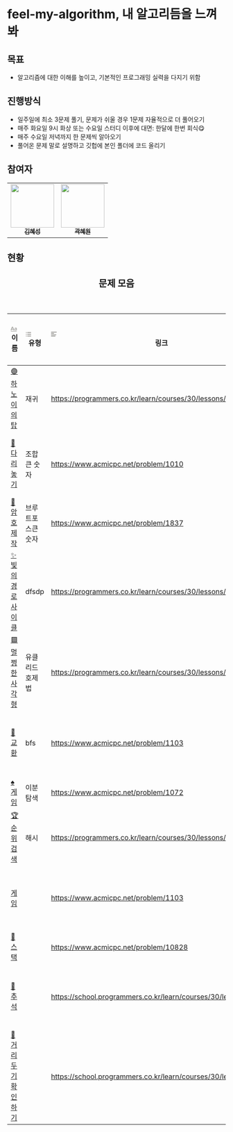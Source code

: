 # feel-my-algorithm, 내 알고리듬을 느껴봐

## 목표

-   알고리즘에 대한 이해를 높이고, 기본적인 프로그래밍 실력을 다지기 위함

## 진행방식

-   일주일에 최소 3문제 풀기, 문제가 쉬울 경우 1문제 자율적으로 더 풀어오기
-   매주 화요일 9시 화상 또는 수요일 스터디 이후에 대면: 한달에 한번 회식😋
-   매주 수요일 저녁까지 한 문제씩 알아오기
-   풀어온 문제 말로 설명하고 깃헙에 본인 폴더에 코드 올리기

## 참여자

<table>
  <tr>
    <td align="center"><a href="https://github.com/seunggil1"><img src="https://avatars.githubusercontent.com/u/39328846?v=4" width="100px;" alt=""/><br /><sub><b>김혜성   </b></sub></a><br /></td>
    <td align="center"><a href="https://github.com/ellynhan"><img src="https://avatars.githubusercontent.com/u/56557862?v=4" width="100px;" alt=""/><br /><sub><b>곽혜원</b></sub></a><br /></td>
 
  </tr>
</table>

## 현황

  <article style="font-size: 14px;" id="ed444792-79ba-41e5-87bf-bd831fb9e5e4" class="page sans">
    <header><h1 class="page-title">문제 모음</h1></header>
    <div class="page-body">
      <table class="collection-content">
        <thead>
          <tr>
            <th>
              <span class="icon property-icon"
                ><svg
                  viewBox="0 0 14 14"
                  style="
                    width: 14px;
                    height: 14px;
                    display: block;
                    fill: rgba(55, 53, 47, 0.45);
                    flex-shrink: 0;
                    -webkit-backface-visibility: hidden;
                  "
                  class="typesTitle"
                >
                  <path
                    d="M7.73943662,8.6971831 C7.77640845,8.7834507 7.81338028,8.8943662 7.81338028,9.00528169 C7.81338028,9.49823944 7.40669014,9.89260563 6.91373239,9.89260563 C6.53169014,9.89260563 6.19894366,9.64612676 6.08802817,9.30105634 L5.75528169,8.33978873 L2.05809859,8.33978873 L1.72535211,9.30105634 C1.61443662,9.64612676 1.2693662,9.89260563 0.887323944,9.89260563 C0.394366197,9.89260563 0,9.49823944 0,9.00528169 C0,8.8943662 0.0246478873,8.7834507 0.0616197183,8.6971831 L2.46478873,2.48591549 C2.68661972,1.90669014 3.24119718,1.5 3.90669014,1.5 C4.55985915,1.5 5.12676056,1.90669014 5.34859155,2.48591549 L7.73943662,8.6971831 Z M2.60035211,6.82394366 L5.21302817,6.82394366 L3.90669014,3.10211268 L2.60035211,6.82394366 Z M11.3996479,3.70598592 C12.7552817,3.70598592 14,4.24823944 14,5.96126761 L14,9.07922535 C14,9.52288732 13.6549296,9.89260563 13.2112676,9.89260563 C12.8169014,9.89260563 12.471831,9.59683099 12.4225352,9.19014085 C12.028169,9.6584507 11.3257042,9.95422535 10.5492958,9.95422535 C9.60035211,9.95422535 8.47887324,9.31338028 8.47887324,7.98239437 C8.47887324,6.58978873 9.60035211,6.08450704 10.5492958,6.08450704 C11.3380282,6.08450704 12.040493,6.33098592 12.4348592,6.81161972 L12.4348592,5.98591549 C12.4348592,5.38204225 11.9172535,4.98767606 11.1285211,4.98767606 C10.6602113,4.98767606 10.2411972,5.11091549 9.80985915,5.38204225 C9.72359155,5.43133803 9.61267606,5.46830986 9.50176056,5.46830986 C9.18133803,5.46830986 8.91021127,5.1971831 8.91021127,4.86443662 C8.91021127,4.64260563 9.0334507,4.44542254 9.19366197,4.34683099 C9.87147887,3.90316901 10.6232394,3.70598592 11.3996479,3.70598592 Z M11.1778169,8.8943662 C11.6830986,8.8943662 12.1760563,8.72183099 12.4348592,8.37676056 L12.4348592,7.63732394 C12.1760563,7.29225352 11.6830986,7.11971831 11.1778169,7.11971831 C10.5616197,7.11971831 10.056338,7.45246479 10.056338,8.0193662 C10.056338,8.57394366 10.5616197,8.8943662 11.1778169,8.8943662 Z M0.65625,11.125 L13.34375,11.125 C13.7061869,11.125 14,11.4188131 14,11.78125 C14,12.1436869 13.7061869,12.4375 13.34375,12.4375 L0.65625,12.4375 C0.293813133,12.4375 4.43857149e-17,12.1436869 0,11.78125 C-4.43857149e-17,11.4188131 0.293813133,11.125 0.65625,11.125 Z"
                  ></path></svg></span
              >이름
            </th>
            <th>
              <span class="icon property-icon"
                ><svg
                  viewBox="0 0 14 14"
                  style="
                    width: 14px;
                    height: 14px;
                    display: block;
                    fill: rgba(55, 53, 47, 0.45);
                    flex-shrink: 0;
                    -webkit-backface-visibility: hidden;
                  "
                  class="typesMultipleSelect"
                >
                  <path
                    d="M4,3 C4,2.447715 4.447715,2 5,2 L12,2 C12.5523,2 13,2.447716 13,3 C13,3.55228 12.5523,4 12,4 L5,4 C4.447715,4 4,3.55228 4,3 Z M4,7 C4,6.447715 4.447715,6 5,6 L12,6 C12.5523,6 13,6.447716 13,7 C13,7.55228 12.5523,8 12,8 L5,8 C4.447715,8 4,7.55228 4,7 Z M4,11 C4,10.447715 4.447715,10 5,10 L12,10 C12.5523,10 13,10.447716 13,11 C13,11.55228 12.5523,12 12,12 L5,12 C4.447715,12 4,11.55228 4,11 Z M2,4 C1.44771525,4 1,3.55228475 1,3 C1,2.44771525 1.44771525,2 2,2 C2.55228475,2 3,2.44771525 3,3 C3,3.55228475 2.55228475,4 2,4 Z M2,8 C1.44771525,8 1,7.55228475 1,7 C1,6.44771525 1.44771525,6 2,6 C2.55228475,6 3,6.44771525 3,7 C3,7.55228475 2.55228475,8 2,8 Z M2,12 C1.44771525,12 1,11.5522847 1,11 C1,10.4477153 1.44771525,10 2,10 C2.55228475,10 3,10.4477153 3,11 C3,11.5522847 2.55228475,12 2,12 Z"
                  ></path></svg></span
              >유형
            </th>
            <th>
              <span class="icon property-icon"
                ><svg
                  viewBox="0 0 14 14"
                  style="
                    width: 14px;
                    height: 14px;
                    display: block;
                    fill: rgba(55, 53, 47, 0.45);
                    flex-shrink: 0;
                    -webkit-backface-visibility: hidden;
                  "
                  class="typesText"
                >
                  <path
                    d="M7,4.56818 C7,4.29204 6.77614,4.06818 6.5,4.06818 L0.5,4.06818 C0.223858,4.06818 0,4.29204 0,4.56818 L0,5.61364 C0,5.88978 0.223858,6.11364 0.5,6.11364 L6.5,6.11364 C6.77614,6.11364 7,5.88978 7,5.61364 L7,4.56818 Z M0.5,1 C0.223858,1 0,1.223858 0,1.5 L0,2.54545 C0,2.8216 0.223858,3.04545 0.5,3.04545 L12.5,3.04545 C12.7761,3.04545 13,2.8216 13,2.54545 L13,1.5 C13,1.223858 12.7761,1 12.5,1 L0.5,1 Z M0,8.68182 C0,8.95796 0.223858,9.18182 0.5,9.18182 L11.5,9.18182 C11.7761,9.18182 12,8.95796 12,8.68182 L12,7.63636 C12,7.36022 11.7761,7.13636 11.5,7.13636 L0.5,7.13636 C0.223858,7.13636 0,7.36022 0,7.63636 L0,8.68182 Z M0,11.75 C0,12.0261 0.223858,12.25 0.5,12.25 L9.5,12.25 C9.77614,12.25 10,12.0261 10,11.75 L10,10.70455 C10,10.4284 9.77614,10.20455 9.5,10.20455 L0.5,10.20455 C0.223858,10.20455 0,10.4284 0,10.70455 L0,11.75 Z"
                  ></path></svg></span
              >링크
            </th>
            <th>
              <span class="icon property-icon"
                ><svg
                  viewBox="0 0 14 14"
                  style="
                    width: 14px;
                    height: 14px;
                    display: block;
                    fill: rgba(55, 53, 47, 0.45);
                    flex-shrink: 0;
                    -webkit-backface-visibility: hidden;
                  "
                  class="typesMultipleSelect"
                >
                  <path
                    d="M4,3 C4,2.447715 4.447715,2 5,2 L12,2 C12.5523,2 13,2.447716 13,3 C13,3.55228 12.5523,4 12,4 L5,4 C4.447715,4 4,3.55228 4,3 Z M4,7 C4,6.447715 4.447715,6 5,6 L12,6 C12.5523,6 13,6.447716 13,7 C13,7.55228 12.5523,8 12,8 L5,8 C4.447715,8 4,7.55228 4,7 Z M4,11 C4,10.447715 4.447715,10 5,10 L12,10 C12.5523,10 13,10.447716 13,11 C13,11.55228 12.5523,12 12,12 L5,12 C4.447715,12 4,11.55228 4,11 Z M2,4 C1.44771525,4 1,3.55228475 1,3 C1,2.44771525 1.44771525,2 2,2 C2.55228475,2 3,2.44771525 3,3 C3,3.55228475 2.55228475,4 2,4 Z M2,8 C1.44771525,8 1,7.55228475 1,7 C1,6.44771525 1.44771525,6 2,6 C2.55228475,6 3,6.44771525 3,7 C3,7.55228475 2.55228475,8 2,8 Z M2,12 C1.44771525,12 1,11.5522847 1,11 C1,10.4477153 1.44771525,10 2,10 C2.55228475,10 3,10.4477153 3,11 C3,11.5522847 2.55228475,12 2,12 Z"
                  ></path></svg></span
              >레벨
            </th>
            <th>
              <span class="icon property-icon"
                ><svg
                  viewBox="0 0 14 14"
                  style="
                    width: 14px;
                    height: 14px;
                    display: block;
                    fill: rgba(55, 53, 47, 0.45);
                    flex-shrink: 0;
                    -webkit-backface-visibility: hidden;
                  "
                  class="typesPerson"
                >
                  <path
                    d="M9.625,10.8465 C8.91187,10.2891 8.12088,9.926 7,9.26013 L7,8.71938 C7.21175,8.47612 7.392,8.176 7.53813,7.83213 C7.94587,7.7315 8.3125,7.33425 8.3125,7 C8.3125,6.51788 8.1095,6.32713 7.8715,6.17137 C7.8715,6.15562 7.875,6.14162 7.875,6.125 C7.875,5.41362 7.4375,3.5 5.25,3.5 C3.0625,3.5 2.625,5.4145 2.625,6.125 C2.625,6.14162 2.6285,6.15562 2.6285,6.17137 C2.3905,6.32713 2.1875,6.51788 2.1875,7 C2.1875,7.33425 2.55413,7.7315 2.96187,7.833 C3.108,8.176 3.28825,8.47612 3.5,8.71938 L3.5,9.26013 C2.37912,9.92513 1.58812,10.2882 0.875,10.8465 C0.041125,11.4984 0,12.4688 0,14 L10.5,14 C10.5,12.4688 10.4589,11.4984 9.625,10.8465 Z M13.125,7.3465 C12.4119,6.78912 11.6209,6.426 10.5,5.76013 L10.5,5.21938 C10.7118,4.97613 10.892,4.676 11.0381,4.33213 C11.4459,4.2315 11.8125,3.83425 11.8125,3.5 C11.8125,3.01787 11.6095,2.82713 11.3715,2.67138 C11.3715,2.65562 11.375,2.64162 11.375,2.625 C11.375,1.91363 10.9375,0 8.75,0 C6.5625,0 6.125,1.9145 6.125,2.625 C6.125,2.64162 6.1285,2.65562 6.1285,2.67138 C6.11188,2.68275 6.09787,2.69588 6.08125,2.70725 C7.83212,3.066 8.59688,4.54825 8.72813,5.74787 C8.97575,6.00863 9.1875,6.39625 9.1875,7 C9.1875,7.60288 8.771,8.20312 8.18388,8.51462 C8.127,8.624 8.06662,8.729 8.00275,8.82962 C8.155,8.91537 8.30025,8.99675 8.44025,9.07463 C9.08075,9.4325 9.63375,9.74137 10.164,10.1561 C10.3022,10.2638 10.4204,10.3801 10.5289,10.4991 L14,10.4991 C14,8.96875 13.9589,7.99837 13.125,7.3465 Z"
                  ></path></svg></span
              >풀이여부
            </th>
            <th>
              <span class="icon property-icon"
                ><svg
                  viewBox="0 0 14 14"
                  style="
                    width: 14px;
                    height: 14px;
                    display: block;
                    fill: rgba(55, 53, 47, 0.45);
                    flex-shrink: 0;
                    -webkit-backface-visibility: hidden;
                  "
                  class="typesSelect"
                >
                  <path
                    d="M7,13 C10.31348,13 13,10.31371 13,7 C13,3.68629 10.31348,1 7,1 C3.68652,1 1,3.68629 1,7 C1,10.31371 3.68652,13 7,13 Z M3.75098,5.32278 C3.64893,5.19142 3.74268,5 3.90869,5 L10.09131,5 C10.25732,5 10.35107,5.19142 10.24902,5.32278 L7.15771,9.29703 C7.07764,9.39998 6.92236,9.39998 6.84229,9.29703 L3.75098,5.32278 Z"
                  ></path></svg></span
              >주차
            </th>
          </tr>
        </thead>
        <tbody>
          <tr id="1c8b6ac1-a79d-43ea-a8bd-b8a11433c97d">
            <td class="cell-title">
              <a
                href="https://www.notion.so/1c8b6ac1a79d43eaa8bdb8a11433c97d"
                ><span class="icon">🟣</span>하노이의 탑</a
              >
            </td>
            <td class="cell-}z~c">
              <span
                class="selected-value select-value-color-gray"
                >재귀</span
              >
            </td>
            <td class="cell-lbKG">
              <a
                href="https://programmers.co.kr/learn/courses/30/lessons/12946"
                >https://programmers.co.kr/learn/courses/30/lessons/12946</a
              >
            </td>
            <td class="cell-fR:d">
              <span
                class="selected-value select-value-color-pink"
                >level2</span
              >
            </td>
            <td class="cell-&lt;=_w">
              <span class="user"
                ><span class="icon text-icon user-icon"
                  ></span
                >곽혜원 </span
              ><span class="user"
                >김혜성  </span
              >
            </td>
            <td class="cell-V:ai">
              <span class="selected-value"
                >1주차(6/21~6/27)</span
              >
            </td>
          </tr>
          <tr id="1c40b3a4-3e64-4e29-9849-32966f4d3949">
            <td class="cell-title">
              <a
                href="https://www.notion.so/1c40b3a43e644e29984932966f4d3949"
                ><span class="icon">🌉</span>다리 놓기</a
              >
            </td>
            <td class="cell-}z~c">
              <span
                class="selected-value select-value-color-pink"
                >조합</span
              ><span
                class="selected-value select-value-color-orange"
                >큰 숫자</span
              >
            </td>
            <td class="cell-lbKG">
              <a href="https://www.acmicpc.net/problem/1010"
                >https://www.acmicpc.net/problem/1010</a
              >
            </td>
            <td class="cell-fR:d">
              <span
                class="selected-value select-value-color-gray"
                >silver</span
              >
            </td>
            <td class="cell-&lt;=_w">
              <span class="user"
                ><span class="icon text-icon user-icon"
                  ></span
                >곽혜원 </span
              ><span class="user"
                >김혜성  </span
              >
            </td>
            <td class="cell-V:ai">
              <span class="selected-value"
                >1주차(6/21~6/27)</span
              >
            </td>
          </tr>
          <tr id="40f69be1-e892-46c2-9028-00a27d123fa1">
            <td class="cell-title">
              <a
                href="https://www.notion.so/40f69be1e89246c2902800a27d123fa1"
                ><span class="icon">🔏</span>암호제작</a
              >
            </td>
            <td class="cell-}z~c">
              <span
                class="selected-value select-value-color-blue"
                >브루트포스</span
              ><span
                class="selected-value select-value-color-orange"
                >큰 숫자</span
              >
            </td>
            <td class="cell-lbKG">
              <a href="https://www.acmicpc.net/problem/1837"
                >https://www.acmicpc.net/problem/1837</a
              >
            </td>
            <td class="cell-fR:d">
              <span
                class="selected-value select-value-color-orange"
                >bronze</span
              >
            </td>
            <td class="cell-&lt;=_w">
              <span class="user"
                >김혜성  </span
              >
            </td>
            <td class="cell-V:ai">
              <span class="selected-value"
                >1주차(6/21~6/27)</span
              >
            </td>
          </tr>
          <tr id="6761cf32-46a8-4aff-a59d-7cd747bb1481">
            <td class="cell-title">
              <a
                href="https://www.notion.so/6761cf3246a84affa59d7cd747bb1481"
                ><span class="icon">✨</span>빛의 경로
                사이클</a
              >
            </td>
            <td class="cell-}z~c">
              <span
                class="selected-value select-value-color-purple"
                >dfs</span
              ><span
                class="selected-value select-value-color-green"
                >dp</span
              >
            </td>
            <td class="cell-lbKG">
              <a
                href="https://programmers.co.kr/learn/courses/30/lessons/86052"
                >https://programmers.co.kr/learn/courses/30/lessons/86052</a
              >
            </td>
            <td class="cell-fR:d">
              <span
                class="selected-value select-value-color-pink"
                >level2</span
              >
            </td>
            <td class="cell-&lt;=_w">
              <span class="user"
                ><span class="icon text-icon user-icon"
                  ></span
                >곽혜원 </span
              >
            </td>
            <td class="cell-V:ai">
              <span class="selected-value"
                >1주차(6/21~6/27)</span
              >
            </td>
          </tr>
          <tr id="19b67dbb-f400-4b1a-96b3-6d4dc5eca5ef">
            <td class="cell-title">
              <a
                href="https://www.notion.so/19b67dbbf4004b1a96b36d4dc5eca5ef"
                ><span class="icon">🟪</span>멀쩡한
                사각형</a
              >
            </td>
            <td class="cell-}z~c">
              <span
                class="selected-value select-value-color-default"
                >유클리드 호제법</span
              >
            </td>
            <td class="cell-lbKG">
              <a
                href="https://programmers.co.kr/learn/courses/30/lessons/62048"
                >https://programmers.co.kr/learn/courses/30/lessons/62048</a
              >
            </td>
            <td class="cell-fR:d">
              <span
                class="selected-value select-value-color-pink"
                >level2</span
              >
            </td>
            <td class="cell-&lt;=_w">
              <span class="user"
                ><span class="icon text-icon user-icon"
                  ></span
                >곽혜원 </span
              ><span class="user"
                >김혜성  </span
              >
            </td>
            <td class="cell-V:ai">
              <span
                class="selected-value select-value-color-blue"
                >2주차(6/28~7/4)</span
              >
            </td>
          </tr>
          <tr id="fecd81a2-6aaf-4fc2-ae2b-7a3223f9421b">
            <td class="cell-title">
              <a
                href="https://www.notion.so/fecd81a26aaf4fc2ae2b7a3223f9421b"
                ><span class="icon">🤝</span>교환</a
              >
            </td>
            <td class="cell-}z~c">
              <span
                class="selected-value select-value-color-red"
                >bfs</span
              >
            </td>
            <td class="cell-lbKG">
              <a href="https://www.acmicpc.net/problem/1039"
                >https://www.acmicpc.net/problem/1103</a
              >
            </td>
            <td class="cell-fR:d">
              <span
                class="selected-value select-value-color-yellow"
                >gold</span
              >
            </td>
            <td class="cell-&lt;=_w">
              <span class="user"
                >김혜성  </span
              ><span class="user"
                ><span class="icon text-icon user-icon"
                  ></span
                >곽혜원 </span
              >
            </td>
            <td class="cell-V:ai">
              <span
                class="selected-value select-value-color-blue"
                >2주차(6/28~7/4)</span
              >
            </td>
          </tr>
          <tr id="0fbac694-e233-42b8-8423-dd894566a08f">
            <td class="cell-title">
              <a
                href="https://www.notion.so/0fbac694e23342b88423dd894566a08f"
                ><span class="icon">♠️</span>게임</a
              >
            </td>
            <td class="cell-}z~c">
              <span
                class="selected-value select-value-color-yellow"
                >이분탐색</span
              >
            </td>
            <td class="cell-lbKG">
              <a href="https://www.acmicpc.net/problem/1072"
                >https://www.acmicpc.net/problem/1072</a
              >
            </td>
            <td class="cell-fR:d">
              <span
                class="selected-value select-value-color-gray"
                >silver</span
              >
            </td>
            <td class="cell-&lt;=_w">
              <span class="user"
                >김혜성  </span
              >
            </td>
            <td class="cell-V:ai">
              <span
                class="selected-value select-value-color-blue"
                >2주차(6/28~7/4)</span
              >
            </td>
          </tr>
          <tr id="136baf6b-3414-4a04-8ace-dab5d7c5e9e1">
            <td class="cell-title">
              <a
                href="https://www.notion.so/136baf6b34144a048acedab5d7c5e9e1"
                ><span class="icon">🏆</span>순위 검색</a
              >
            </td>
            <td class="cell-}z~c">
              <span
                class="selected-value select-value-color-brown"
                >해시</span
              >
            </td>
            <td class="cell-lbKG">
              <a
                href="https://programmers.co.kr/learn/courses/30/lessons/72412"
                >https://programmers.co.kr/learn/courses/30/lessons/72412</a
              >
            </td>
            <td class="cell-fR:d">
              <span
                class="selected-value select-value-color-pink"
                >level2</span
              >
            </td>
            <td class="cell-&lt;=_w">
              <span class="user"
                ><span class="icon text-icon user-icon"
                  ></span
                >곽혜원 </span
              >
            </td>
            <td class="cell-V:ai">
              <span
                class="selected-value select-value-color-blue"
                >2주차(6/28~7/4)</span
              >
            </td>
          </tr>
          <tr id="42657e66-8791-480d-bce9-5944712514ee">
            <td class="cell-title">
              <a
                href="https://www.notion.so/42657e668791480dbce95944712514ee"
                ><span class="icon"></span>게임</a
              >
            </td>
            <td class="cell-}z~c"></td>
            <td class="cell-lbKG">
              <a href="https://www.acmicpc.net/problem/1103"
                >https://www.acmicpc.net/problem/1103</a
              >
            </td>
            <td class="cell-fR:d">
              <span
                class="selected-value select-value-color-yellow"
                >gold</span
              >
            </td>
            <td class="cell-&lt;=_w">
              <span class="user"
                ><span class="icon text-icon user-icon"
                  ></span
                >곽혜원 </span
              ><span class="user"
                >김혜성  </span
              >
            </td>
            <td class="cell-V:ai">
              <span
                class="selected-value select-value-color-gray"
                >3주차(7/6-7/12)</span
              >
            </td>
          </tr>
          <tr id="ed412bde-894a-457c-a31b-22c319b82ce3">
            <td class="cell-title">
              <a
                href="https://www.notion.so/ed412bde894a457ca31b22c319b82ce3"
                ><span class="icon">🍔</span>스택</a
              >
            </td>
            <td class="cell-}z~c"></td>
            <td class="cell-lbKG">
              <a href="https://www.acmicpc.net/problem/10828"
                >https://www.acmicpc.net/problem/10828</a
              >
            </td>
            <td class="cell-fR:d">
              <span
                class="selected-value select-value-color-gray"
                >silver</span
              >
            </td>
            <td class="cell-&lt;=_w">
              <span class="user"
                >김혜성  </span
              >
            </td>
            <td class="cell-V:ai">
              <span
                class="selected-value select-value-color-gray"
                >3주차(7/6-7/12)</span
              >
            </td>
          </tr>
          <tr id="ed412bde-894a-457c-a31b-22c319b82ce3">
            <td class="cell-title">
              <a
                href="https://www.notion.so/ed412bde894a457ca31b22c319b82ce3"
                ><span class="icon">🥟</span>추석</a
              >
            </td>
            <td class="cell-}z~c"></td>
            <td class="cell-lbKG">
              <a href="https://www.acmicpc.net/problem/10828"
                >https://school.programmers.co.kr/learn/courses/30/lessons/17676</a
              >
            </td>
            <td class="cell-fR:d">
              <span
                class="selected-value select-value-color-gray"
                >level3</span
              >
            </td>
            <td class="cell-&lt;=_w">
              <span class="user"
                >김혜성 곽혜원</span
              >
            </td>
            <td class="cell-V:ai">
              <span
                class="selected-value select-value-color-gray"
                >3주차(7/6-7/12)</span
              >
            </td>
          </tr>
          <tr id="ed412bde-894a-457c-a31b-22c319b82ce3">
            <td class="cell-title">
              <a
                href="https://www.notion.so/ed412bde894a457ca31b22c319b82ce3"
                ><span class="icon">👥</span>거리두기 확인하기</a
              >
            </td>
            <td class="cell-}z~c"></td>
            <td class="cell-lbKG">
              <a href="https://www.acmicpc.net/problem/10828"
                >https://school.programmers.co.kr/learn/courses/30/lessons/81302</a
              >
            </td>
            <td class="cell-fR:d">
              <span
                class="selected-value select-value-color-gray"
                >level2</span
              >
            </td>
            <td class="cell-&lt;=_w">
              <span class="user"
                >곽혜원</span
              >
            </td>
            <td class="cell-V:ai">
              <span
                class="selected-value select-value-color-gray"
                >3주차(7/6-7/12)</span
              >
            </td>
          </tr>
        </tbody>
      </table>
    </div>
  </article>
